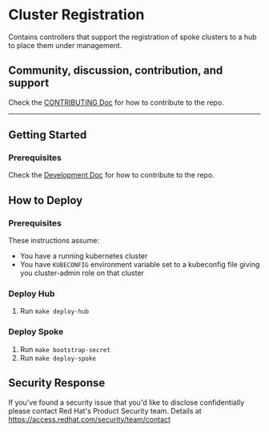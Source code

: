 # Cluster Registration

Contains controllers that support the registration of spoke clusters to a hub to
place them under management.

## Community, discussion, contribution, and support

Check the [CONTRIBUTING Doc](CONTRIBUTING.md) for how to contribute to the repo.

<!--

You can reach the maintainers of this project at:

- [#xxx on Slack](https://slack.com/signin?redir=%2Fmessages%2Fxxx)

-->

------

## Getting Started

### Prerequisites

Check the [Development Doc](docs/development.md) for how to contribute to the repo.

## How to Deploy

### Prerequisites

These instructions assume:

- You have a running kubernetes cluster
- You have `KUBECONFIG` environment variable set to a kubeconfig file giving you cluster-admin role on that cluster

### Deploy Hub

1. Run `make deploy-hub`

### Deploy Spoke

1. Run `make bootstrap-secret`
2. Run `make deploy-spoke`

## Security Response

If you've found a security issue that you'd like to disclose confidentially please contact Red Hat's Product Security team. Details at https://access.redhat.com/security/team/contact

<!--
## XXX References

If you have any further question about xxx, please refer to
[XXX help documentation](docs/xxx_help.md) for further information.
-->
